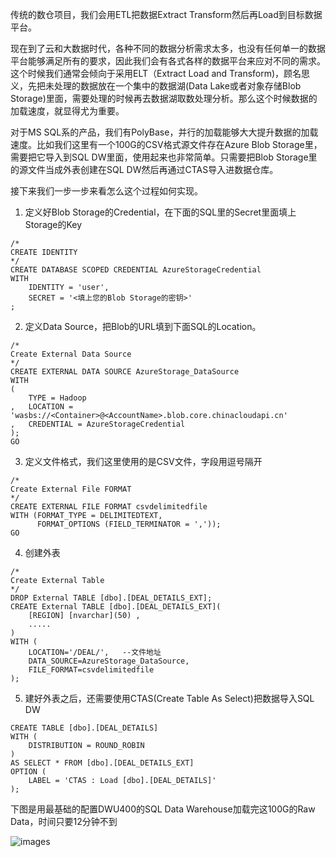 传统的数仓项目，我们会用ETL把数据Extract Transform然后再Load到目标数据平台。

现在到了云和大数据时代，各种不同的数据分析需求太多，也没有任何单一的数据平台能够满足所有的要求，因此我们会有各式各样的数据平台来应对不同的需求。这个时候我们通常会倾向于采用ELT（Extract Load and Transform)，顾名思义，先把未处理的数据放在一个集中的数据湖(Data Lake或者对象存储Blob Storage)里面，需要处理的时候再去数据湖取数处理分析。那么这个时候数据的加载速度，就显得尤为重要。

对于MS SQL系的产品，我们有PolyBase，并行的加载能够大大提升数据的加载速度。比如我们这里有一个100G的CSV格式源文件存在Azure Blob Storage里，需要把它导入到SQL DW里面，使用起来也非常简单。只需要把Blob Storage里的源文件当成外表创建在SQL DW然后再通过CTAS导入进数据仓库。

接下来我们一步一步来看怎么这个过程如何实现。

1. 定义好Blob Storage的Credential，在下面的SQL里的Secret里面填上Storage的Key

```
/*
CREATE IDENTITY
*/
CREATE DATABASE SCOPED CREDENTIAL AzureStorageCredential
WITH
    IDENTITY = 'user',
    SECRET = '<填上您的Blob Storage的密钥>'
;
```


2. 定义Data Source，把Blob的URL填到下面SQL的Location。

```
/*
Create External Data Source
*/
CREATE EXTERNAL DATA SOURCE AzureStorage_DataSource
WITH 
(  
    TYPE = Hadoop 
,   LOCATION = 'wasbs://<Container>@<AccountName>.blob.core.chinacloudapi.cn'
,   CREDENTIAL = AzureStorageCredential
); 
GO
```


3. 定义文件格式，我们这里使用的是CSV文件，字段用逗号隔开

```
/*
Create External File FORMAT
*/
CREATE EXTERNAL FILE FORMAT csvdelimitedfile
WITH (FORMAT_TYPE = DELIMITEDTEXT,
      FORMAT_OPTIONS (FIELD_TERMINATOR = ','));
GO
```


4. 创建外表

```
/* 
Create External Table 
*/
DROP External TABLE [dbo].[DEAL_DETAILS_EXT];
CREATE External TABLE [dbo].[DEAL_DETAILS_EXT](
    [REGION] [nvarchar](50) ,
    .....
)
WITH (
    LOCATION='/DEAL/',   --文件地址
    DATA_SOURCE=AzureStorage_DataSource, 
    FILE_FORMAT=csvdelimitedfile
);
```


5. 建好外表之后，还需要使用CTAS(Create Table As Select)把数据导入SQL DW

```
CREATE TABLE [dbo].[DEAL_DETAILS]
WITH (
    DISTRIBUTION = ROUND_ROBIN
) 
AS SELECT * FROM [dbo].[DEAL_DETAILS_EXT]             
OPTION (
    LABEL = 'CTAS : Load [dbo].[DEAL_DETAILS]'
);
```

下图是用最基础的配置DWU400的SQL Data Warehouse加载完这100G的Raw Data，时间只要12分钟不到

![images](https://github.com/CohenLyon/OCPChinaPTSALLDOCS/blob/patch-1/01.BLOG/images/ELT%E5%A4%AA%E6%85%A2%E6%80%8E%E4%B9%88%E8%A1%8C%EF%BC%8C%E8%AF%95%E8%AF%95PolyBase%EF%BC%9F01.webp)



